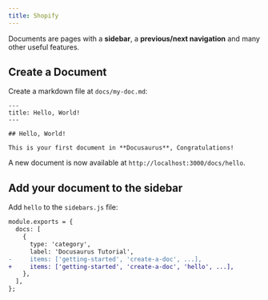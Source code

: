 ```yaml
---
title: Shopify
---
```


Documents are pages with a **sidebar**, a **previous/next navigation** and many other useful features.

## Create a Document

Create a markdown file at `docs/my-doc.md`:

```mdx title="docs/hello.md"
---
title: Hello, World!
---

## Hello, World!

This is your first document in **Docusaurus**, Congratulations!
```

A new document is now available at `http://localhost:3000/docs/hello`.

## Add your document to the sidebar

Add `hello` to the `sidebars.js` file:

```diff title="sidebars.js"
module.exports = {
  docs: [
    {
      type: 'category',
      label: 'Docusaurus Tutorial',
-     items: ['getting-started', 'create-a-doc', ...],
+     items: ['getting-started', 'create-a-doc', 'hello', ...],
    },
  ],
};
```
